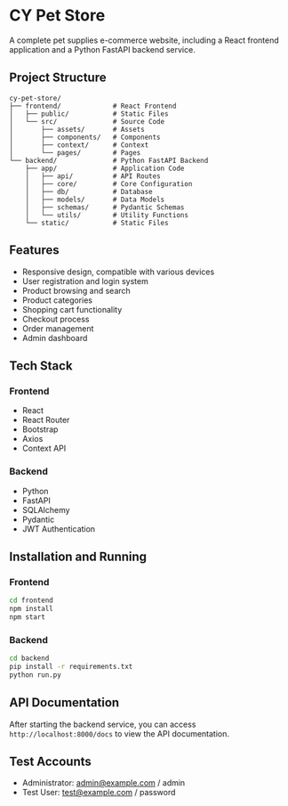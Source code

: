 # CY Pet Store

A complete pet supplies e-commerce website, including a React frontend application and a Python FastAPI backend service.

## Project Structure

```
cy-pet-store/
├── frontend/             # React Frontend
│   ├── public/           # Static Files
│   └── src/              # Source Code
│       ├── assets/       # Assets
│       ├── components/   # Components
│       ├── context/      # Context
│       └── pages/        # Pages
└── backend/              # Python FastAPI Backend
    ├── app/              # Application Code
    │   ├── api/          # API Routes
    │   ├── core/         # Core Configuration
    │   ├── db/           # Database
    │   ├── models/       # Data Models
    │   ├── schemas/      # Pydantic Schemas
    │   └── utils/        # Utility Functions
    └── static/           # Static Files
```

## Features

- Responsive design, compatible with various devices
- User registration and login system
- Product browsing and search
- Product categories
- Shopping cart functionality
- Checkout process
- Order management
- Admin dashboard

## Tech Stack

### Frontend

- React
- React Router
- Bootstrap
- Axios
- Context API

### Backend

- Python
- FastAPI
- SQLAlchemy
- Pydantic
- JWT Authentication

## Installation and Running

### Frontend

```bash
cd frontend
npm install
npm start
```

### Backend

```bash
cd backend
pip install -r requirements.txt
python run.py
```

## API Documentation

After starting the backend service, you can access `http://localhost:8000/docs` to view the API documentation.

## Test Accounts

- Administrator: admin@example.com / admin
- Test User: test@example.com / password
